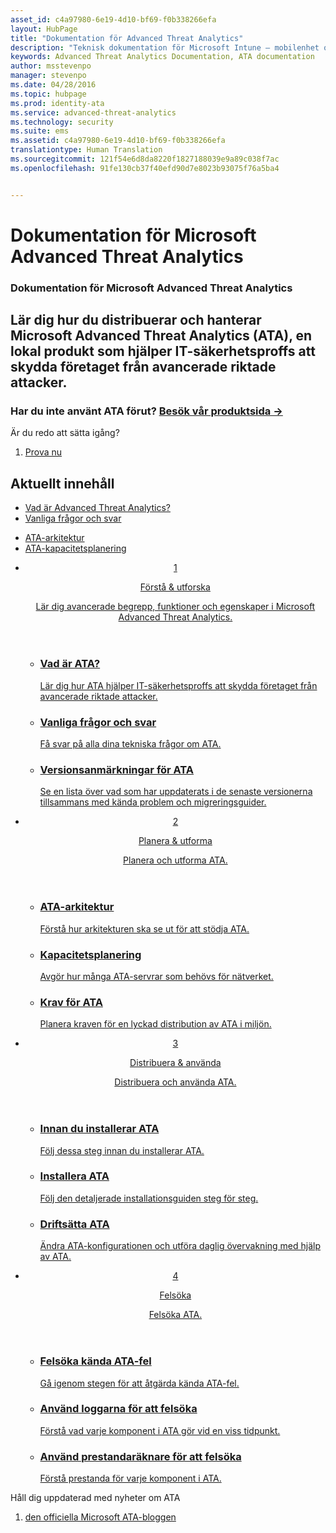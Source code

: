 ```yaml
---
asset_id: c4a97980-6e19-4d10-bf69-f0b338266efa
layout: HubPage
title: "Dokumentation för Advanced Threat Analytics"
description: "Teknisk dokumentation för Microsoft Intune – mobilenhet och programhantering"
keywords: Advanced Threat Analytics Documentation, ATA documentation
author: msstevenpo
manager: stevenpo
ms.date: 04/28/2016
ms.topic: hubpage
ms.prod: identity-ata
ms.service: advanced-threat-analytics
ms.technology: security
ms.suite: ems
ms.assetid: c4a97980-6e19-4d10-bf69-f0b338266efa
translationtype: Human Translation
ms.sourcegitcommit: 121f54e6d8da8220f1827188039e9a89c038f7ac
ms.openlocfilehash: 91fe130cb37f40efd90d7e8023b93075f76a5ba4


---
```

# Dokumentation för Microsoft Advanced Threat Analytics
<article id="main">
    <section id="hero-content">
      <h1>Dokumentation för Microsoft Advanced Threat Analytics</h1>
      <h2>Lär dig hur du distribuerar och hanterar Microsoft Advanced Threat Analytics (ATA), en lokal produkt som hjälper IT-säkerhetsproffs att skydda företaget från avancerade riktade attacker.</h2>
      <h3>Har du inte använt ATA förut? <a href="http://go.microsoft.com/fwlink/?LinkId=816859" target="_blank">Besök vår produktsida &rarr;</a></h3>
    </section>
    <aside class="alert section-border">
      <p>Är du redo att sätta igång?</p>
      <ol class="action-list">
        <li><a href="https://www.microsoft.com/evalcenter/evaluate-microsoft-advanced-threat-analytics" target="_blank" class="button-bordered button-translucent">Prova nu</a></li>
      </ol>
    </aside>
    <section id="featured" class="container">
      <h2 class="section-heading"><span class="icon icon-warning"></span> Aktuellt innehåll</h2>
      <div class="features row">
        <ul class="column column-half">
          <li><a href="/advanced-threat-analytics/understand-explore/what-is-ata">Vad är Advanced Threat Analytics?</a></li>
          <li><a href="/advanced-threat-analytics/understand-explore/ata-technical-faq">Vanliga frågor och svar</a></li>
        </ul>
        <ul class="column column-half">
          <li><a href="/advanced-threat-analytics/plan-design/ata-architecture">ATA-arkitektur</a></li>
          <li><a href="/advanced-threat-analytics/plan-design/ata-capacity-planning">ATA-kapacitetsplanering</a></li>        </ul>
      </div>
    </section>
    <div id="journeys">
      <section class="container">
        <ul class="journeys-list">
          <li class="journey-step">
            <header class="journey-step-header row">
              <a href="/advanced-threat-analytics/understand-explore/what-is-ata">
                <div class="title column-third">
                  <span class="step-number">1</span>
                  <p>Förstå &amp; utforska</p>
                </div>
                <p class="description column-two-thirds">Lär dig avancerade begrepp, funktioner och egenskaper i Microsoft Advanced Threat Analytics.
                </p>
              </a>
            </header>
            <section class="journey-step-elements content">
              <ul class="row">
                <li class="column-third">
                  <a href="/advanced-threat-analytics/understand-explore/what-is-ata">
                    <h3>Vad är ATA?</h3>
                    <p>Lär dig hur ATA hjälper IT-säkerhetsproffs att skydda företaget från avancerade riktade attacker.</p>
                  </a>
                </li>
                <li class="column-third">
                  <a href="/advanced-threat-analytics/understand-explore/ata-technical-faq">
                    <h3>Vanliga frågor och svar</h3>
                    <p>Få svar på alla dina tekniska frågor om ATA.</p>
                  </a>
                </li>
                <li class="column-third">
                  <a href="/advanced-threat-analytics/understand-explore/ata-release-notes">
                    <h3>Versionsanmärkningar för ATA</h3>
                    <p>Se en lista över vad som har uppdaterats i de senaste versionerna tillsammans med kända problem och migreringsguider.</p>
                  </a>
                </li>
              </ul>
            </section>
          </li>
          <li class="journey-step">
            <header class="journey-step-header row">
              <a href="/advanced-threat-analytics/plan-design/ata-architecture">
                <div class="title column-third">
                  <span class="step-number">2</span>
                  <p>Planera &amp; utforma</p>
                </div>
                <p class="description column-two-thirds">Planera och utforma ATA.
                </p>
              </a>
            </header>
            <section class="journey-step-elements content">
              <ul class="row">
                <li class="column-third">
                  <a href="/advanced-threat-analytics/plan-design/ata-architecture">
                    <h3>ATA-arkitektur</h3>
                    <p>Förstå hur arkitekturen ska se ut för att stödja ATA.</p>
                  </a>
                </li>
                <li class="column-third">
                  <a href="/advanced-threat-analytics/plan-design/ata-capacity-planning">
                    <h3>Kapacitetsplanering</h3>
                    <p>Avgör hur många ATA-servrar som behövs för nätverket.</p>
                  </a>
                </li>
                <li class="column-third">
                  <a href="/advanced-threat-analytics/plan-design/ata-prerequisites">
                    <h3>Krav för ATA</h3>
                    <p>Planera kraven för en lyckad distribution av ATA i miljön.</p>
                  </a>
                </li>
              </ul>
            </section>
          </li>
          <li class="journey-step">
            <header class="journey-step-header row">
              <a href="/advanced-threat-analytics/deploy-use/preinstall-ata">
                <div class="title column-third">
                  <span class="step-number">3</span>
                  <p>Distribuera &amp; använda</p>
                </div>
                <p class="description column-two-thirds">Distribuera och använda ATA.
                </p>
              </a>
            </header>
            <section class="journey-step-elements content">
              <ul class="row">
                <li class="column-third">
                  <a href="/advanced-threat-analytics/deploy-use/preinstall-ata">
                    <h3>Innan du installerar ATA</h3>
                    <p>Följ dessa steg innan du installerar ATA.</p>
                  </a>
                </li>
                <li class="column-third">
                  <a href="/advanced-threat-analytics/deploy-use/install-ata">
                    <h3>Installera ATA</h3>
                    <p>Följ den detaljerade installationsguiden steg för steg.</p>
                  </a>
                </li>
                <li class="column-third">
                  <a href="/advanced-threat-analytics/deploy-use/operate-ata">
                    <h3>Driftsätta ATA</h3>
                    <p>Ändra ATA-konfigurationen och utföra daglig övervakning med hjälp av ATA.</p>
                  </a>
                </li>
            </section>
          </li>
          <li class="journey-step">
            <header class="journey-step-header row">
              <a href="/advanced-threat-analytics/troubleshoot/troubleshooting-ata-known-errors">
                <div class="title column-third">
                  <span class="step-number">4</span>
                  <p>Felsöka</p>
                </div>
                <p class="description column-two-thirds">Felsöka ATA.
                </p>
              </a>
            </header>
            <section class="journey-step-elements content">
              <ul class="row">
                <li class="column-third">
                  <a href="/advanced-threat-analytics/troubleshoot/troubleshooting-ata-known-errors">
                    <h3>Felsöka kända ATA-fel</h3>
                    <p>Gå igenom stegen för att åtgärda kända ATA-fel.</p>
                  </a>
                </li>
                <li class="column-third">
                  <a href="/advanced-threat-analytics/troubleshoot/troubleshooting-ata-using-logs">
                    <h3>Använd loggarna för att felsöka</h3>
                    <p>Förstå vad varje komponent i ATA gör vid en viss tidpunkt.</p>
                  </a>
                </li>
                <li class="column-third">
                  <a href="/advanced-threat-analytics/troubleshoot/troubleshooting-ata-using-perf-counters">
                    <h3>Använd prestandaräknare för att felsöka</h3>
                    <p>Förstå prestanda för varje komponent i ATA.</p>
                  </a>
                </li>
              </ul>
            </section>
          </li>
        </ul>
      </section>
    </div>
    <aside class="alert alert-social">
      <p>Håll dig uppdaterad med nyheter om ATA</p>
      <ol class="action-list">
        <li><a href="http://blogs.technet.com/b/ata/" target="_blank" class="button-bordered button-translucent">den officiella Microsoft ATA-bloggen</a></li>
      </ol>
    </aside>
</article>



<!--HONumber=Jun16_HO5-->


